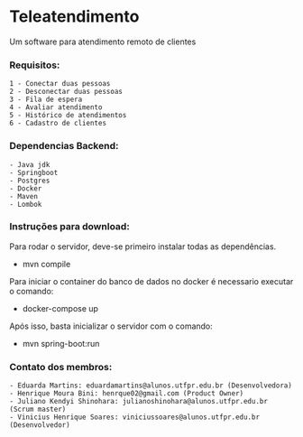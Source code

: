 

# Teleatendimento
Um software para atendimento remoto de clientes

### Requisitos:
	1 - Conectar duas pessoas
	2 - Desconectar duas pessoas
	3 - Fila de espera
	4 - Avaliar atendimento
	5 - Histórico de atendimentos
	6 - Cadastro de clientes
	
### Dependencias Backend:
	- Java jdk
	- Springboot
	- Postgres
	- Docker
	- Maven
	- Lombok
	
### Instruções para download:
Para rodar o servidor, deve-se primeiro instalar todas as dependências.
	
  - mvn compile

Para iniciar o container do banco de dados no docker é necessario executar o comando:

  - docker-compose up
  
Após isso, basta inicializar o servidor com o comando:
	
  - mvn spring-boot:run
	
### Contato dos membros:
	- Eduarda Martins: eduardamartins@alunos.utfpr.edu.br (Desenvolvedora)
	- Henrique Moura Bini: henrque02@gmail.com (Product Owner)
	- Juliano Kendyi Shinohara: julianoshinohara@alunos.utfpr.edu.br (Scrum master)
	- Vinicius Henrique Soares: viniciussoares@alunos.utfpr.edu.br (Desenvolvedor)
  
